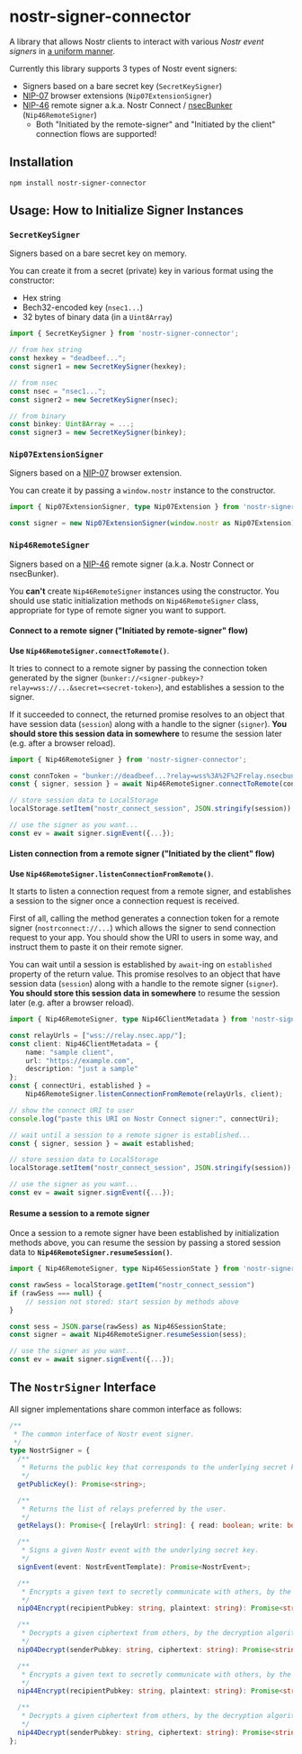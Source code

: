 # nostr-signer-connector
A library that allows Nostr clients to interact with various *Nostr event signers* in [a uniform manner](#the-nostrsigner-interface).

Currently this library supports 3 types of Nostr event signers:

- Signers based on a bare secret key (`SecretKeySigner`)
- [NIP-07](https://github.com/nostr-protocol/nips/blob/master/07.md) browser extensions (`Nip07ExtensionSigner`)
- [NIP-46](https://github.com/nostr-protocol/nips/blob/master/46.md) remote signer a.k.a. Nostr Connect / [nsecBunker](https://nsecbunker.com/) (`Nip46RemoteSigner`)
    + Both "Initiated by the remote-signer" and "Initiated by the client" connection flows are supported!

## Installation
```
npm install nostr-signer-connector
```

## Usage: How to Initialize Signer Instances
### `SecretKeySigner`
Signers based on a bare secret key on memory.

You can create it from a secret (private) key in various format using the constructor:
- Hex string
- Bech32-encoded key (`nsec1...`)
- 32 bytes of binary data (in a `Uint8Array`)

```ts
import { SecretKeySigner } from 'nostr-signer-connector';

// from hex string
const hexkey = "deadbeef...";
const signer1 = new SecretKeySigner(hexkey);

// from nsec
const nsec = "nsec1...";
const signer2 = new SecretKeySigner(nsec);

// from binary
const binkey: Uint8Array = ...;
const signer3 = new SecretKeySigner(binkey);
```

### `Nip07ExtensionSigner`
Signers based on a [NIP-07](https://github.com/nostr-protocol/nips/blob/master/07.md) browser extension.

You can create it by passing a `window.nostr` instance to the constructor.

```ts
import { Nip07ExtensionSigner, type Nip07Extension } from 'nostr-signer-connector';

const signer = new Nip07ExtensionSigner(window.nostr as Nip07Extension);
```

### `Nip46RemoteSigner`
Signers based on a [NIP-46](https://github.com/nostr-protocol/nips/blob/master/46.md) remote signer (a.k.a. Nostr Connect or nsecBunker).

You **can't** create `Nip46RemoteSigner` instances using the constructor.
You should use static initialization methods on `Nip46RemoteSigner` class, appropriate for type of remote signer you want to support.

#### Connect to a remote signer ("Initiated by remote-signer" flow)
**Use `Nip46RemoteSigner.connectToRemote()`**.

It tries to connect to a remote signer by passing the connection token generated by the signer (`bunker://<signer-pubkey>?relay=wss://...&secret=<secret-token>`), and establishes a session to the signer.

If it succeeded to connect, the returned promise resolves to an object that have session data (`session`) along with a handle to the signer (`signer`).
**You should store this session data in somewhere** to resume the session later (e.g. after a browser reload).

```ts
import { Nip46RemoteSigner } from 'nostr-signer-connector';

const connToken = "bunker://deadbeef...?relay=wss%3A%2F%2Frelay.nsecbunker.com&secret=..."
const { signer, session } = await Nip46RemoteSigner.connectToRemote(connToken);

// store session data to LocalStorage
localStorage.setItem("nostr_connect_session", JSON.stringify(session));

// use the signer as you want...
const ev = await signer.signEvent({...});
```

#### Listen connection from a remote signer ("Initiated by the client" flow)
**Use `Nip46RemoteSigner.listenConnectionFromRemote()`**.

It starts to listen a connection request from a remote signer, and establishes a session to the signer once a connection request is received.

First of all, calling the method generates a connection token for a remote signer (`nostrconnect://...`) which allows the signer to send connection request to your app.
You should show the URI to users in some way, and instruct them to paste it on their remote signer.

You can wait until a session is established by `await`-ing on `established` property of the return value.
This promise resolves to an object that have session data (`session`) along with a handle to the remote signer (`signer`).
**You should store this session data in somewhere** to resume the session later (e.g. after a browser reload).

```ts
import { Nip46RemoteSigner, type Nip46ClientMetadata } from 'nostr-signer-connector';

const relayUrls = ["wss://relay.nsec.app/"];
const client: Nip46ClientMetadata = {
    name: "sample client",
    url: "https://example.com",
    description: "just a sample"
};
const { connectUri, established } = 
    Nip46RemoteSigner.listenConnectionFromRemote(relayUrls, client);

// show the connect URI to user
console.log("paste this URI on Nostr Connect signer:", connectUri);

// wait until a session to a remote signer is established...
const { signer, session } = await established;

// store session data to LocalStorage
localStorage.setItem("nostr_connect_session", JSON.stringify(session));

// use the signer as you want...
const ev = await signer.signEvent({...});
```

#### Resume a session to a remote signer
Once a session to a remote signer have been established by initialization methods above,
you can resume the session by passing a stored session data to **`Nip46RemoteSigner.resumeSession()`**.

```ts
import { Nip46RemoteSigner, type Nip46SessionState } from 'nostr-signer-connector';

const rawSess = localStorage.getItem("nostr_connect_session")
if (rawSess === null) {
    // session not stored: start session by methods above
}

const sess = JSON.parse(rawSess) as Nip46SessionState;
const signer = await Nip46RemoteSigner.resumeSession(sess);

// use the signer as you want...
const ev = await signer.signEvent({...});
```

## The `NostrSigner` Interface
All signer implementations share common interface as follows:

```ts
/**
 * The common interface of Nostr event signer.
 */
type NostrSigner = {
  /**
   * Returns the public key that corresponds to the underlying secret key, in hex string format.
   */
  getPublicKey(): Promise<string>;

  /**
   * Returns the list of relays preferred by the user.
   */
  getRelays(): Promise<{ [relayUrl: string]: { read: boolean; write: boolean } }>;

  /**
   * Signs a given Nostr event with the underlying secret key.
   */
  signEvent(event: NostrEventTemplate): Promise<NostrEvent>;

  /**
   * Encrypts a given text to secretly communicate with others, by the encryption algorithm defined in NIP-04.
   */
  nip04Encrypt(recipientPubkey: string, plaintext: string): Promise<string>;

  /**
   * Decrypts a given ciphertext from others, by the decryption algorithm defined in NIP-04.
   */
  nip04Decrypt(senderPubkey: string, ciphertext: string): Promise<string>;

  /**
   * Encrypts a given text to secretly communicate with others, by the encryption algorithm defined in NIP-44.
   */
  nip44Encrypt(recipientPubkey: string, plaintext: string): Promise<string>;

  /**
   * Decrypts a given ciphertext from others, by the decryption algorithm defined in NIP-44.
   */
  nip44Decrypt(senderPubkey: string, ciphertext: string): Promise<string>;
};

```
